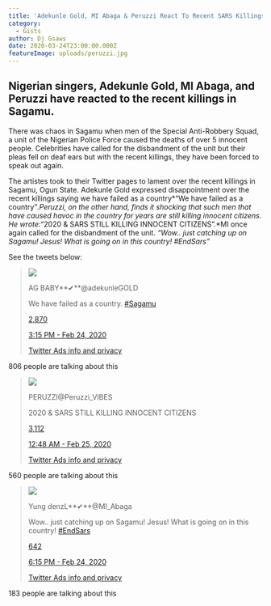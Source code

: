 ```yaml
---
title: 'Adekunle Gold, MI Abaga & Peruzzi React To Recent SARS Killings In Sagamu'
category:
  - Gists
author: Dj Gsaws
date: 2020-03-24T23:00:00.000Z
featureImage: uploads/peruzzi.jpg
---
```

<!--StartFragment-->

## **Nigerian singers, Adekunle Gold, MI Abaga, and Peruzzi have reacted to the recent killings in Sagamu.**

There was chaos in Sagamu when men of the Special Anti-Robbery Squad, a unit of the Nigerian Police Force caused the deaths of over 5 innocent people. Celebrities have called for the disbandment of the unit but their pleas fell on deaf ears but with the recent killings, they have been forced to speak out again.

The artistes took to their Twitter pages to lament over the recent killings in Sagamu, Ogun State. Adekunle Gold expressed disappointment over the recent killings saying we have failed as a country*“We have failed as a country”*.Peruzzi, on the other hand, finds it shocking that such men that have caused havoc in the country for years are still killing innocent citizens. He wrote:*“2020 & SARS STILL KILLING INNOCENT CITIZENS”.*MI once again called for the disbandment of the unit. *“Wow.. just catching up on Sagamu! Jesus! What is going on in this country! #EndSars”*

See the tweets below:

> [![](https://pbs.twimg.com/profile_images/1223234826653896706/uxsIurB2_normal.jpg)](https://twitter.com/adekunleGOLD)
>
> AG BABY**✔**@adekunleGOLD
>
> [](https://twitter.com/adekunleGOLD/status/1231945647395397633)
>
> We have failed as a country. [\#Sagamu](https://twitter.com/hashtag/Sagamu?src=hash)
>
> [2,870](https://twitter.com/intent/like?tweet_id=1231945647395397633 "Like")
>
> [3:15 PM - Feb 24, 2020](https://twitter.com/adekunleGOLD/status/1231945647395397633)
>
> [Twitter Ads info and privacy](https://support.twitter.com/articles/20175256 "Twitter Ads info and privacy")

806 people are talking about this



> [![](https://pbs.twimg.com/profile_images/1230284804001849344/0-A-VbTq_normal.jpg)](https://twitter.com/Peruzzi_VIBES)
>
> PERUZZI@Peruzzi_VIBES
>
> [](https://twitter.com/Peruzzi_VIBES/status/1232089996347281408)
>
> 2020 & SARS STILL KILLING INNOCENT CITIZENS
>
> [3,112](https://twitter.com/intent/like?tweet_id=1232089996347281408 "Like")
>
> [12:48 AM - Feb 25, 2020](https://twitter.com/Peruzzi_VIBES/status/1232089996347281408)
>
> [Twitter Ads info and privacy](https://support.twitter.com/articles/20175256 "Twitter Ads info and privacy")

560 people are talking about this



> [![](https://pbs.twimg.com/profile_images/1222932663935414272/0OsY5TNh_normal.jpg)](https://twitter.com/MI_Abaga)
>
> Yung denzL**✔**@MI_Abaga
>
> [](https://twitter.com/MI_Abaga/status/1231991149088378882)
>
> Wow.. just catching up on Sagamu! Jesus! What is going on in this country! [\#EndSars](https://twitter.com/hashtag/EndSars?src=hash)
>
> [642](https://twitter.com/intent/like?tweet_id=1231991149088378882 "Like")
>
> [6:15 PM - Feb 24, 2020](https://twitter.com/MI_Abaga/status/1231991149088378882)
>
> [Twitter Ads info and privacy](https://support.twitter.com/articles/20175256 "Twitter Ads info and privacy")

183 people are talking about this





<!--EndFragment-->
